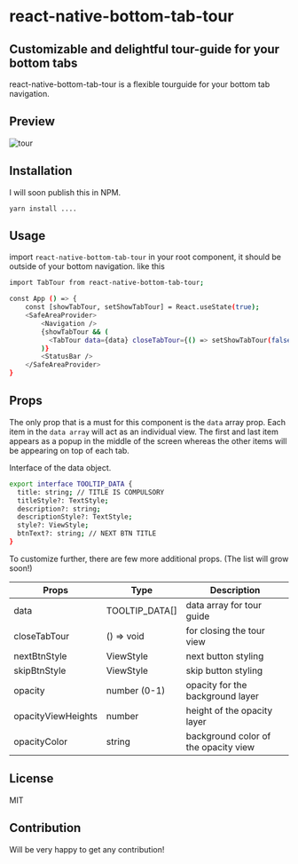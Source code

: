 # react-native-bottom-tab-tour
## Customizable and delightful tour-guide for your bottom tabs

react-native-bottom-tab-tour is a flexible tourguide for your bottom tab navigation.

## Preview
![tour](https://user-images.githubusercontent.com/13269141/150741308-e6315941-ee2a-4976-8e75-ed266139a05e.gif)

## Installation
I will soon publish this in NPM. 
```
yarn install ....
```

## Usage
import `react-native-bottom-tab-tour` in your root component, it should be outside of your bottom navigation. like this 
```sh
import TabTour from react-native-bottom-tab-tour;

const App () => {
    const [showTabTour, setShowTabTour] = React.useState(true);
    <SafeAreaProvider>
        <Navigation />
        {showTabTour && (
          <TabTour data={data} closeTabTour={() => setShowTabTour(false)} />
        )}
        <StatusBar />
    </SafeAreaProvider>    
}
```
## Props
The only prop that is a must for this component is the `data` array prop. Each item in the `data array` will act as an individual view. The first and last item appears as a popup in the middle of the screen whereas the other items will be appearing on top of each tab.

Interface of the data object.
```sh
export interface TOOLTIP_DATA {
  title: string; // TITLE IS COMPULSORY
  titleStyle?: TextStyle;
  description?: string;
  descriptionStyle?: TextStyle;
  style?: ViewStyle;
  btnText?: string; // NEXT BTN TITLE
}
```

To customize further, there are few more additional props. (The list will grow soon!)


| Props | Type | Description
| ------ | ------ | ------ |
| data | TOOLTIP_DATA[] | data array for tour guide
| closeTabTour | () => void | for closing the tour view
| nextBtnStyle | ViewStyle | next button styling
| skipBtnStyle | ViewStyle | skip button styling
| opacity | number (0-1) | opacity for the background layer
| opacityViewHeights | number | height of the opacity layer
| opacityColor | string | background color of the opacity view


## License
MIT

## Contribution
Will be very happy to get any contribution!
